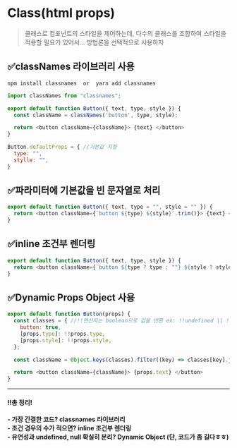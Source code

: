 # Class(html props)

> 클래스로 컴포넌트의 스타일을 제어하는데, 다수의 클래스를 조합하여 스타일을 적용할 필요가 있어서... 방법론을 선택적으로 사용하자

## ✅classNames 라이브러리 사용
```
npm install classnames  or  yarn add classnames
```
```javascript
import classNames from "classnames";

export default function Button({ text, type, style }) {
  const className = classNames('button', type, style);

  return <button className={className}> {text} </button>
}

Button.defaultProps = { //기본값 지정
  type: "",
  stylle: "",
}
```

## ✅파라미터에 기본값을 빈 문자열로 처리
```javascript
export default function Button({ text, type = "", style = "" }) {
  return <button className={`button ${type} ${style}`.trim()}> {text} </button> //trim으로 공백 남지 않도록
}
```

## ✅inline 조건부 렌더링
```javascript
export default function Button({ text, type, style }) {
  return <button className={`button ${type ? type : ""} ${style ? style : ""}`.trim()}> {text} <button> //내부에 조건연산 추가
}
```

## ✅Dynamic Props Object 사용
```javascript
export default function Button(props) {
  const classes = { //!!연산자는 boolean으로 값을 반환 ex: !!undefined || !!null -> false
    button: true,
    [props.type]: !!props.type,
    [props.style]: !!props.style,
  };

  const className = Object.keys(classes).filter((key) => classes[key].join(" ");

  return <button className={className}> {props.text} </button>
}
```

----
#### ‼️총 정리!
__- 가장 간결한 코드? classnames 라이브러리__  
__- 조건 경우의 수가 적으면? inline 조건부 렌더링__  
__- 유연성과 undefined, null 확실히 분리? Dynamic Object (단, 코드가 좀 길다ㅎㅎ)__
